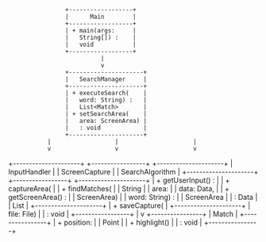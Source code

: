                     +------------------+
                    |      Main        |
                    +------------------+
                    | + main(args:     |
                    |   String[]) :    |
                    |   void           |
                    +------------------+
                              |
                              v
                    +---------------------+
                    |   SearchManager     |
                    +---------------------+
                    | + executeSearch(    |
                    |   word: String) :   |
                    |   List<Match>       |
                    | + setSearchArea(    |
                    |   area: ScreenArea) |
                    |   : void            |
                    +---------------------+
               |                  |                     |
               v                  v                     v
+---------------------+   +-----------------+   +---------------------+
|   InputHandler      |   | ScreenCapture  |   |  SearchAlgorithm     |
+---------------------+   +-----------------+   +---------------------+
| + getUserInput() :  |   | + captureArea( |   | + findMatches(       |
|   String            |   |   area:        |   |   data: Data,        |
| + getScreenArea() : |   |   ScreenArea)  |   |   word: String) :    |
|   ScreenArea        |   |   : Data       |   |   List<Match>        |
+---------------------+   | + saveCapture( |   +---------------------+
                          |   file: File)  |
                          |   : void       |
                          +-----------------+
                                   |
                                   v
                          +----------------+
                          |     Match      |
                          +----------------+
                          | + position:    |
                          |   Point        |
                          | + highlight()  |
                          |   : void       |
                          +----------------+
